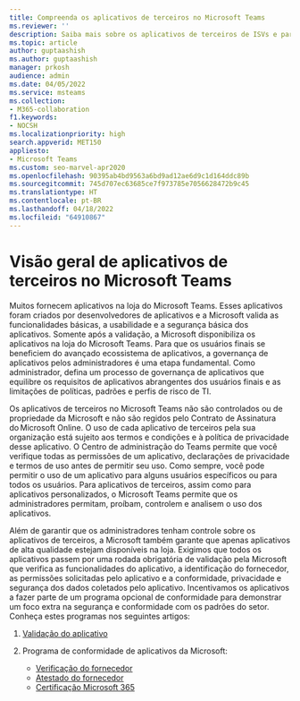 ```yaml
---
title: Compreenda os aplicativos de terceiros no Microsoft Teams
ms.reviewer: ''
description: Saiba mais sobre os aplicativos de terceiros de ISVs e parceiros da Microsoft.
ms.topic: article
author: guptaashish
ms.author: guptaashish
manager: prkosh
audience: admin
ms.date: 04/05/2022
ms.service: msteams
ms.collection:
- M365-collaboration
f1.keywords:
- NOCSH
ms.localizationpriority: high
search.appverid: MET150
appliesto:
- Microsoft Teams
ms.custom: seo-marvel-apr2020
ms.openlocfilehash: 90395ab4bd9563a6bd9ad12ae6d9c1d164ddc89b
ms.sourcegitcommit: 745d707ec63685ce7f973785e7056628472b9c45
ms.translationtype: HT
ms.contentlocale: pt-BR
ms.lasthandoff: 04/18/2022
ms.locfileid: "64910867"
---
```

# <a name="overview-of-third-party-apps-in-microsoft-teams"></a>Visão geral de aplicativos de terceiros no Microsoft Teams

Muitos fornecem aplicativos na loja do Microsoft Teams. Esses aplicativos foram criados por desenvolvedores de aplicativos e a Microsoft valida as funcionalidades básicas, a usabilidade e a segurança básica dos aplicativos. Somente após a validação, a Microsoft disponibiliza os aplicativos na loja do Microsoft Teams. Para que os usuários finais se beneficiem do avançado ecossistema de aplicativos, a governança de aplicativos pelos administradores é uma etapa fundamental. Como administrador, defina um processo de governança de aplicativos que equilibre os requisitos de aplicativos abrangentes dos usuários finais e as limitações de políticas, padrões e perfis de risco de TI.

Os aplicativos de terceiros no Microsoft Teams não são controlados ou de propriedade da Microsoft e não são regidos pelo Contrato de Assinatura do Microsoft Online. O uso de cada aplicativo de terceiros pela sua organização está sujeito aos termos e condições e à política de privacidade desse aplicativo. O Centro de administração do Teams permite que você verifique todas as permissões de um aplicativo, declarações de privacidade e termos de uso antes de permitir seu uso. Como sempre, você pode permitir o uso de um aplicativo para alguns usuários específicos ou para todos os usuários. Para aplicativos de terceiros, assim como para aplicativos personalizados, o Microsoft Teams permite que os administradores permitam, proíbam, controlem e analisem o uso dos aplicativos.

Além de garantir que os administradores tenham controle sobre os aplicativos de terceiros, a Microsoft também garante que apenas aplicativos de alta qualidade estejam disponíveis na loja. Exigimos que todos os aplicativos passem por uma rodada obrigatória de validação pela Microsoft que verifica as funcionalidades do aplicativo, a identificação do fornecedor, as permissões solicitadas pelo aplicativo e a conformidade, privacidade e segurança dos dados coletados pelo aplicativo. Incentivamos os aplicativos a fazer parte de um programa opcional de conformidade para demonstrar um foco extra na segurança e conformidade com os padrões do setor. Conheça estes programas nos seguintes artigos:

1. [Validação do aplicativo](overview-of-app-validation.md#app-validation-and-testing)

1. Programa de conformidade de aplicativos da Microsoft:

   * [Verificação do fornecedor](overview-of-app-certification.md#publisher-verification)
   * [Atestado do fornecedor](overview-of-app-certification.md#publisher-attestation)
   * [Certificação Microsoft 365](overview-of-app-certification.md#microsoft-365-certification)
